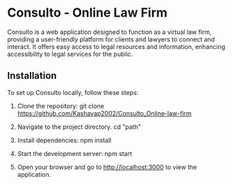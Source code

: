 # Consulto - Online Law Firm

Consulto is a web application designed to function as a virtual law firm, providing a user-friendly platform for clients and lawyers to connect and interact. It offers easy access to legal resources and information, enhancing accessibility to legal services for the public.

## Installation

To set up Consulto locally, follow these steps:

1. Clone the repository:
git clone https://github.com/Kashayap2002/Consulto_Online-law-firm

3. Navigate to the project directory.
   cd "path"

5. Install dependencies:
   npm install

6. Start the development server:
   npm start

7. Open your browser and go to [http://localhost:3000](http://localhost:3000) to view the application.



